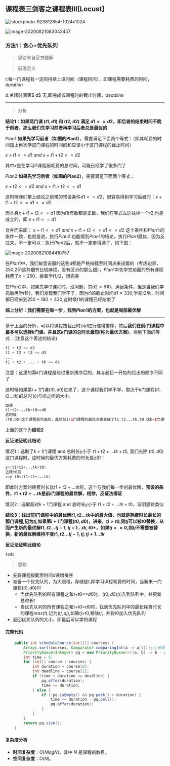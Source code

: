 ## 课程表三剑客之课程表III[Locust]



![istockphoto-923812854-1024x1024](D:\Dev\SrcCode\geek-algorithm-leetcode\src\main\leetcode_manuscripts\dfs_bfs\course\课程表三剑客之课程表III[Locust].assets\istockphoto-923812854-1024x1024.jpg)

![image-20200821083042457](D:\Dev\SrcCode\geek-algorithm-leetcode\src\main\leetcode_manuscripts\dfs_bfs\course\课程表三剑客之课程表III[Locust].assets\image-20200821083042457.png)



### 方法1：贪心+优先队列

> 思路来自官方题解

> 前置定义

$t$:每一门课程有一定的持续上课时间（课程时间），即课程需要耗费的时间，$duration$

$d$:关闭时间第$ d$ 天,即完成该课程时的截止时间，$deadline$

---

> 分析

**结论1：如果两门课 $(t1, d1)$ 和 $(t2, d2)$ 满足 $d1 <= d2$，即后者的结束时间不晚于前者，那么我们先学习前者再学习后者总是最优的**

$Plan1$:**如果先学习前者（如图的Plan1）**，需要满足下面两个等式：（即其耗费的时间加上再次学这门课程的时间的和应该小于这门课程的截止时间）

$x + t1 <= d1$ $and$  $x + t1 + t2 <= d2$

其中$x$是在学习$t1$课程前耗费的总时间，可能已经学了很多门了

$Plan2$:**如果先学习后者（如图的Plan2）**，需要满足下面两个等式：

$x + t2 <= d2$ $and$  $x + t1 + t2 <= d1$

这时候我们带上结论之前带的预设条件$d1 <= d2$，很容易得到学习后者时：$x + t1 + t2 <= d1<=d2$  

而本身$x + t1 + t2 <= d1$ 因为所有数都是正数，我们在等式左边抹掉一个$t2$,也是成立的，即 $x + t1 <= d1$ 

合并而来即： $x + t1 <= d1$  $and$  $x + t1 + t2 <= d1<=d2$   这个条件和$Plan1$:的条件一致，也就是说，执行$Plan2$:也能得到$Plan1$的结论，执行$Plan1$最优，因为反过来，不一定可以：执行$Plan2$后，就不一定走得通了，如下图：

![image-20200821084410757](D:\Dev\SrcCode\geek-algorithm-leetcode\src\main\leetcode_manuscripts\dfs_bfs\course\课程表三剑客之课程表III[Locust].assets\image-20200821084410757.png)

在$Plan1$中，我们故意设置的这些$d$都是严格按截至时间点来设置的（考虑边界，250,251这种细节比较麻烦，没有区分的那么细），$Plan1$中先学完前面的所有课程耗费了$x=250$，接着学$t1$,$t2$，很完美

在$Plan2$中，如果先学$t2$课程时，没问题，其$d2=510$，满足条件，但是当我们学完后再学$t1$时，我们发现我们学不了，因为$t1$的截止时间$d1=330$,学完$t2$后，时间都已经来到$250+180=430$,这时候$t1$的课程已经结束了

**综上分析：我们需要在每一步，找到$Plan1$的方案，也就是局部最优解**

---

基于上面的分析，可以将课程按截止时间$d$进行递增排序，然后**我们在前$i$门课程中最多可以选择$k$门课，并且这$k$门课的总时长最短(称为最优方案)**，得到下面的等式：(注意这个表述的结论)

```java
t1 + t2 <= d2
t1 + t2 + t3 <= d3
...
t1 + t2 + ... + tk <= dk
```

注意：这里的第$k$门课程是经过重新排序后的，其与题目一开始的给出的顺序不同了

这时候如果第$i+1$门课$(t0,d0)$进来了，这个课程我们学不学，取决于$k$门课程($t1,t2...tk$)的总时长$t$与$t0$之间的大小，

```java
如果
t1+t2+...tk+t0<=d0
这时候
(t0,d0)这个课程是可选的，此时前i+1门课程的最优方案变成了t1,t2...tk,t0 这k+1门课程
```

上面的这个为**结论2**

**反证法证明此结论**

情况1：选取了$k+1$门课程 and 总时长$y$小于 $t1+t2+...tk+t0$, 我们去除 $(t0,d0)$这门课程时，这时候的最优方案耗费的时长是$z$即：

```java
y<(t1+t2+...tk+t0)
去除t0后
z=y-t0<(t1+t2+...tk)
```

即此时方案的耗费时长比$t1+t2+...tk$短，这个与我们每一步的最优解，**预设的条件，$t1+t2+...tk$是前$i$门课程的最优解，相悖，反证法得证**

情况2：选取超过$k+1$门课程 and 总时长$y$小于 $t1+t2+...tk+t0$，证明思路类似

**结论3：找出前$i$门课程中的最优解$t1,t2...tk$中的最大值，也就是耗费时长最长的那门课程,记为$tj$,如果第$i+1$门课程$(t0,d0)$，进来，$tj>t0$,则$tj$可以被$t0$替换，从而产生新的最优解$t1,t2...tj-1,tj+1...tk,t0$*，如果$tj<=0$,则$tj$不需要被替换，新的最优解维持不变$t1,t2...tj-1,tj,tj+1...tk$**

**反证法证明此结论**

```
todo
```

> 思路

- 先将课程按截至时间$d$递增排序
- 准备一个优先队列，为大跟堆，存储是$t$,即学习课程耗费的时间，当新来一门课程$(t0,d0)$时
  - 当优先队列的所有课程之和$t$+$t0$<=$d0$时，$(t0,d0)$加入到队列中，并更新总时长$t$
  - 当优先队列的所有课程之和$t$+$t0$>$d0$时，找到优先队列中的最长耗费时长的课程$max(t)$,记为$(tj,dj)$,如果$tj$>$t0$,移除$tj$，并将$t0$加入优先队列
- 返回优先队列的大小，即最后可以学的课程

#### 完整代码

```java
    public int scheduleCourse(int[][] courses) {
        Arrays.sort(courses, Comparator.comparingInt(a -> a[1]));//递增排序
        PriorityQueue<Integer> pq = new PriorityQueue<>((a, b) -> b - a);//大根队
        int time = 0;
        for (int[] course : courses) {
            int duration = course[0];
            int deadline = course[1];
            if (time + duration <= deadline) {
                pq.offer(duration);
                time += duration;
            } else {
                if (!pq.isEmpty() && pq.peek() > duration) {
                    time += duration - pq.poll();
                    pq.offer(duration);
                }
            }
        }
        return pq.size();
    }
```

#### **复杂度分析**

- **时间复杂度**：$O(NlogN)$，其中 $N$ 是课程的数目。
- **空间复杂度**：$O(N)$。















